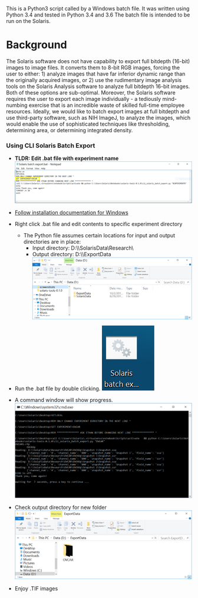 This is a Python3 script called by a Windows batch file. 
It was written using Python 3.4 and tested in Python 3.4 and 3.6
The batch file is intended to be run on the Solaris.

# Background
The Solaris software does not have capability to export full bitdepth (16-bit) images to image files.  It converts them to 8-bit RGB images, forcing the user to either: 1) analyze images that have far inferior dynamic range than the originally acquired images, or 2) use the rudimentary image analysis tools on the Solaris Analysis software to analyze full bitdepth 16-bit images.  Both of these options are sub-optimal.  Moreover, the Solaris software requires the user to export each image individually - a tediously mind-numbing exercise that is an incredible waste of skilled full-time employee resources.  Ideally, we would like to batch export images at full bitdepth and use third-party software, such as NIH ImageJ, to analyze the images, which would enable the use of sophisticated techniques like thresholding, determining area, or determining integrated density. 


### Using CLI Solaris Batch Export
* **TLDR: Edit .bat file with experiment name**
![Edit .bat file](screenshots/edit.PNG)


* [Follow installation documentation for Windows](../README.md)
* Right click .bat file and edit contents to specific experiment directory
  * The Python file assumes certain locations  for input and output directories are in place:
    * Input directory: D:\\\\SolarisData\\Research\\
    * Output directory: D:\\\\ExportData
    ![Directories](screenshots/directories.PNG)

* Run the .bat file by double clicking.
![Double click icon](screenshots/icon.PNG)
* A command window will show progress.
![CMD outout](screenshots/cmd.PNG)
* Check output directory for new folder
![Output Directory](screenshots/outuput.PNG)
* Enjoy .TIF images
